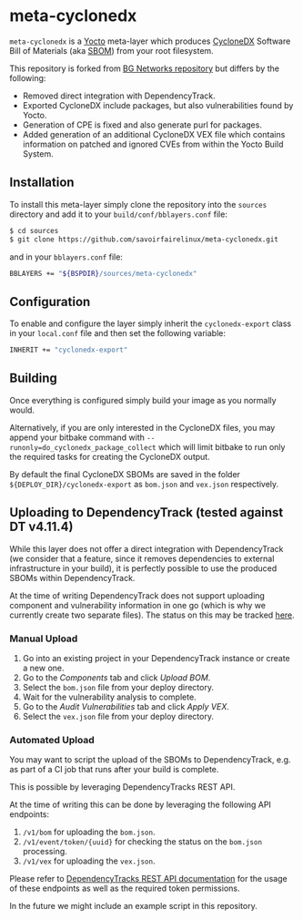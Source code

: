 # meta-cyclonedx

`meta-cyclonedx` is a [Yocto](https://www.yoctoproject.org/) meta-layer which produces [CycloneDX](https://cyclonedx.org/) Software Bill of Materials (aka [SBOM](https://www.ntia.gov/SBOM)) from your root filesystem.

This repository is forked from [BG Networks repository](https://github.com/bgnetworks/meta-dependencytrack) but differs by the following:
- Removed direct integration with DependencyTrack.
- Exported CycloneDX include packages, but also vulnerabilities found by Yocto.
- Generation of CPE is fixed and also generate purl for packages.
- Added generation of an additional CycloneDX VEX file which contains information on patched and ignored CVEs from within the Yocto Build System.

## Installation

To install this meta-layer simply clone the repository into the `sources` directory and add it to your `build/conf/bblayers.conf` file:

```sh
$ cd sources
$ git clone https://github.com/savoirfairelinux/meta-cyclonedx.git
```

and in your `bblayers.conf` file:

```sh
BBLAYERS += "${BSPDIR}/sources/meta-cyclonedx"
```

## Configuration

To enable and configure the layer simply inherit the `cyclonedx-export` class in your `local.conf` file and then set the following variable:

```sh
INHERIT += "cyclonedx-export"
```

## Building

Once everything is configured simply build your image as you normally would.

Alternatively, if you are only interested in the CycloneDX files, you may append your bitbake command with `--runonly=do_cyclonedx_package_collect` which will limit bitbake to run only the required tasks for creating the CycloneDX output.

By default the final CycloneDX SBOMs are saved in the folder `${DEPLOY_DIR}/cyclonedx-export` as `bom.json` and `vex.json` respectively.

## Uploading to DependencyTrack (tested against DT v4.11.4)

While this layer does not offer a direct integration with DependencyTrack (we consider that a feature, since it removes dependencies to external infrastructure in your build), it is perfectly possible to use the produced SBOMs within DependencyTrack.

At the time of writing DependencyTrack does not support uploading component and vulnerability information in one go (which is why we currently create two separate files). The status on this may be tracked [here](https://github.com/DependencyTrack/dependency-track/issues/919).

### Manual Upload

1. Go into an existing project in your DependencyTrack instance or create a new one.
2. Go to the *Components* tab and click *Upload BOM*.
3. Select the `bom.json` file from your deploy directory.
4. Wait for the vulnerability analysis to complete.
5. Go to the *Audit Vulnerabilities* tab and click *Apply VEX*.
6. Select the `vex.json` file from your deploy directory.

### Automated Upload

You may want to script the upload of the SBOMs to DependencyTrack, e.g. as part of a CI job that runs after your build is complete.

This is possible by leveraging DependencyTracks REST API.

At the time of writing this can be done by leveraging the following API endpoints:

1. `/v1/bom` for uploading the `bom.json`.
2. `/v1/event/token/{uuid}` for checking the status on the `bom.json` processing.
3. `/v1/vex` for uploading the `vex.json`.

Please refer to [DependencyTracks REST API documentation](https://docs.dependencytrack.org/integrations/rest-api/) for the usage of these endpoints as well as the required token permissions.

In the future we might include an example script in this repository.
